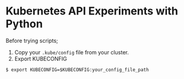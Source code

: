# Kubernetes API Experiments with Python

Before trying scripts;

1. Copy your `.kube/config` file from your cluster.
2. Export KUBECONFIG

```
$ export KUBECONFIG=$KUBECONFIG:your_config_file_path
```
